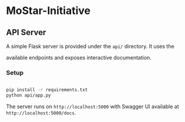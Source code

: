 # MoStar-Initiative

## API Server

A simple Flask server is provided under the `api/` directory. It uses the

available endpoints and exposes interactive documentation.

### Setup

```bash

pip install -r requirements.txt
python api/app.py
```

The server runs on `http://localhost:5000` with Swagger UI available at
`http://localhost:5000/docs`.

